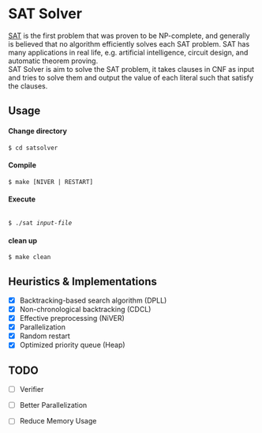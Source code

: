 # SAT Solver

[SAT](https://en.wikipedia.org/wiki/Boolean_satisfiability_problem) is the first problem that was proven to be NP-complete, and generally is believed that no algorithm efficiently solves each SAT problem. SAT has many applications in real life, e.g. artificial intelligence, circuit design, and automatic theorem proving.  
SAT Solver is aim to solve the SAT problem, it takes clauses in CNF as input and tries to solve them and output the value of each literal such that satisfy the clauses.  

## Usage

#### Change directory
```
$ cd satsolver
```

#### Compile
```
$ make [NIVER | RESTART]
```

#### Execute

<code>
$ ./sat <i>input-file</i></code>


#### clean up
```
$ make clean
```

## Heuristics & Implementations

- [x] Backtracking-based search algorithm (DPLL)
- [x] Non-chronological backtracking (CDCL)
- [x] Effective preprocessing (NiVER)
- [x] Parallelization
- [x] Random restart
- [x] Optimized priority queue (Heap)

## TODO

- [ ] Verifier
- [ ] Better Parallelization
- [ ] Reduce Memory Usage

